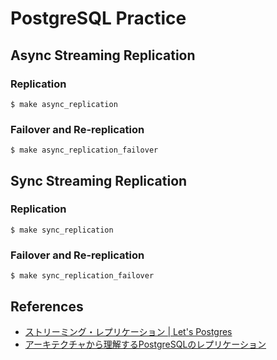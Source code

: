 # PostgreSQL Practice

## Async Streaming Replication

### Replication

``` console
$ make async_replication
```

### Failover and Re-replication

``` console
$ make async_replication_failover
```

## Sync Streaming Replication

### Replication

``` console
$ make sync_replication
```

### Failover and Re-replication

``` console
$ make sync_replication_failover
```

## References

- [ストリーミング・レプリケーション | Let's Postgres](https://lets.postgresql.jp/documents/technical/replication/)
- [アーキテクチャから理解するPostgreSQLのレプリケーション](https://www.slideshare.net/masahikosawada98/postgresql-86891271)

